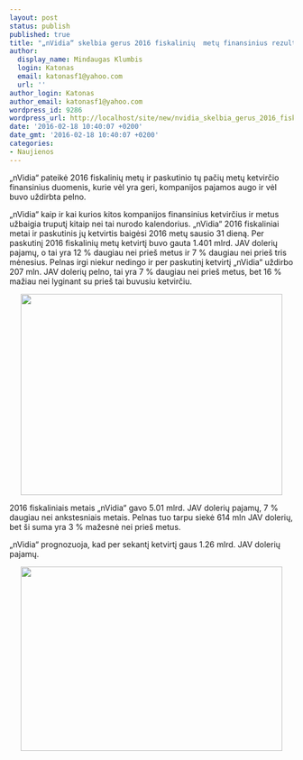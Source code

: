 ```yaml
---
layout: post
status: publish
published: true
title: "„nVidia“ skelbia gerus 2016 fiskalinių  metų finansinius rezultatus"
author:
  display_name: Mindaugas Klumbis
  login: Katonas
  email: katonasf1@yahoo.com
  url: ''
author_login: Katonas
author_email: katonasf1@yahoo.com
wordpress_id: 9286
wordpress_url: http://localhost/site/new/nvidia_skelbia_gerus_2016_fiskaliniu__metu_finansinius_rezultatus_/
date: '2016-02-18 10:40:07 +0200'
date_gmt: '2016-02-18 10:40:07 +0200'
categories:
- Naujienos
---
```

<p>
	&bdquo;nVidia&ldquo; pateikė 2016 fiskalinių metų ir paskutinio tų pačių metų ketvirčio finansinius duomenis, kurie vėl yra geri, kompanijos pajamos augo ir vėl buvo uždirbta pelno.</p>
<p>
	&bdquo;nVidia&ldquo; kaip ir kai kurios kitos kompanijos finansinius ketvirčius ir metus užbaigia truputį kitaip nei tai nurodo kalendorius. &bdquo;nVidia&ldquo; 2016 fiskaliniai metai ir paskutinis jų ketvirtis baigėsi 2016 metų sausio 31 dieną. Per paskutinį 2016 fiskalinių metų ketvirtį buvo gauta 1.401 mlrd. JAV dolerių pajamų, o tai yra 12 % daugiau nei prie&scaron; metus ir 7 % daugiau nei prie&scaron; tris mėnesius. Pelnas irgi niekur nedingo ir per paskutinį ketvirtį &bdquo;nVidia&ldquo; uždirbo 207 mln. JAV dolerių pelno, tai yra 7 % daugiau nei prie&scaron; metus, bet 16 % mažiau nei lyginant su prie&scaron; tai buvusiu ketvirčiu.</p>
<p style="text-align: center;">
	<a href="http://technews.lt/userfiles/70a(2).jpg"><img alt="" src="http://technews.lt/userfiles/70a(2).jpg" style="width: 464px; height: 357px;" /></a></p>
<p>
	2016 fiskaliniais metais &bdquo;nVidia&ldquo; gavo 5.01 mlrd. JAV dolerių pajamų, 7 % daugiau nei ankstesniais metais. Pelnas tuo tarpu siekė 614 mln JAV dolerių, bet &scaron;i suma yra 3 % mažesnė nei prie&scaron; metus.</p>
<p>
	&bdquo;nVidia&ldquo; prognozuoja, kad per sekantį ketvirtį gaus 1.26 mlrd. JAV dolerių pajamų.</p>
<p style="text-align: center;">
	<a href="http://technews.lt/userfiles/70b(1).jpg"><img alt="" src="http://technews.lt/userfiles/70b(1).jpg" style="width: 464px; height: 327px;" /></a></p>
